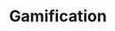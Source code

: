 ---
# This topic lives at
# https://digital.gov/topics/gamification

# Topic Title
title: "Gamification"

# description — keep it short and clear
summary: ""

# Weight
weight: 1

# For more information on managing topics,
# see https://github.com/GSA/digitalgov.gov/wiki/topics
---